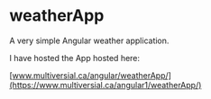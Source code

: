 # weatherApp
A very simple Angular weather application.

I have hosted the App hosted here:

  [www.multiversial.ca/angular/weatherApp/](https://www.multiversial.ca/angular1/weatherApp/)
